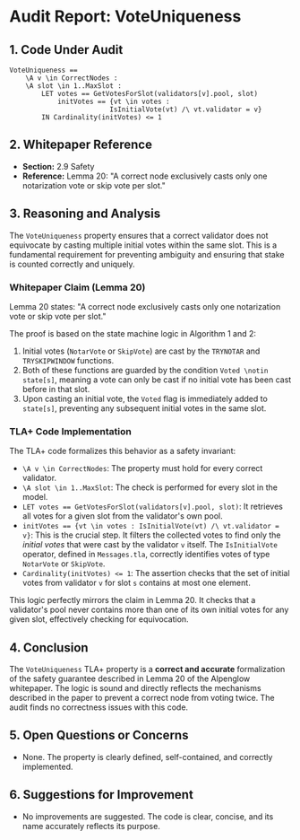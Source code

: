 # Audit Report: VoteUniqueness

## 1. Code Under Audit

```tla
VoteUniqueness ==
    \A v \in CorrectNodes :
    \A slot \in 1..MaxSlot :
        LET votes == GetVotesForSlot(validators[v].pool, slot)
            initVotes == {vt \in votes : 
                         IsInitialVote(vt) /\ vt.validator = v}
        IN Cardinality(initVotes) <= 1
```

## 2. Whitepaper Reference

*   **Section:** 2.9 Safety
*   **Reference:** Lemma 20: "A correct node exclusively casts only one notarization vote or skip vote per slot."

## 3. Reasoning and Analysis

The `VoteUniqueness` property ensures that a correct validator does not equivocate by casting multiple initial votes within the same slot. This is a fundamental requirement for preventing ambiguity and ensuring that stake is counted correctly and uniquely.

### Whitepaper Claim (Lemma 20)

Lemma 20 states: "A correct node exclusively casts only one notarization vote or skip vote per slot."

The proof is based on the state machine logic in Algorithm 1 and 2:
1.  Initial votes (`NotarVote` or `SkipVote`) are cast by the `TRYNOTAR` and `TRYSKIPWINDOW` functions.
2.  Both of these functions are guarded by the condition `Voted \notin state[s]`, meaning a vote can only be cast if no initial vote has been cast before in that slot.
3.  Upon casting an initial vote, the `Voted` flag is immediately added to `state[s]`, preventing any subsequent initial votes in the same slot.

### TLA+ Code Implementation

The TLA+ code formalizes this behavior as a safety invariant:

*   `\A v \in CorrectNodes`: The property must hold for every correct validator.
*   `\A slot \in 1..MaxSlot`: The check is performed for every slot in the model.
*   `LET votes == GetVotesForSlot(validators[v].pool, slot)`: It retrieves all votes for a given slot from the validator's own pool.
*   `initVotes == {vt \in votes : IsInitialVote(vt) /\ vt.validator = v}`: This is the crucial step. It filters the collected votes to find only the *initial votes* that were cast by the validator `v` itself. The `IsInitialVote` operator, defined in `Messages.tla`, correctly identifies votes of type `NotarVote` or `SkipVote`.
*   `Cardinality(initVotes) <= 1`: The assertion checks that the set of initial votes from validator `v` for slot `s` contains at most one element.

This logic perfectly mirrors the claim in Lemma 20. It checks that a validator's pool never contains more than one of its own initial votes for any given slot, effectively checking for equivocation.

## 4. Conclusion

The `VoteUniqueness` TLA+ property is a **correct and accurate** formalization of the safety guarantee described in Lemma 20 of the Alpenglow whitepaper. The logic is sound and directly reflects the mechanisms described in the paper to prevent a correct node from voting twice. The audit finds no correctness issues with this code.

## 5. Open Questions or Concerns

*   None. The property is clearly defined, self-contained, and correctly implemented.

## 6. Suggestions for Improvement

*   No improvements are suggested. The code is clear, concise, and its name accurately reflects its purpose.